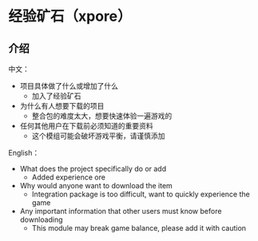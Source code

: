 # 经验矿石（xpore）

## 介绍

中文：

- 项目具体做了什么或增加了什么
  - 加入了经验矿石
- 为什么有人想要下载的项目
  - 整合包的难度太大，想要快速体验一遍游戏的
- 任何其他用户在下载前必须知道的重要资料
  - 这个模组可能会破坏游戏平衡，请谨慎添加



English：

- What does the project specifically do or add
  - Added experience ore
- Why would anyone want to download the item
  - Integration package is too difficult, want to quickly experience the game
- Any important information that other users must know before downloading
  - This module may break game balance, please add it with caution